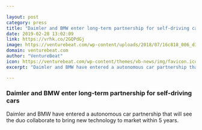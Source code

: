 ```yaml
---

layout: post
category: press
title: "Daimler and BMW enter long-term partnership for self-driving cars"
date: 2019-02-28 13:02:09
link: https://vrhk.co/2GQPdGj
image: https://venturebeat.com/wp-content/uploads/2018/07/16c818_006_d326085-e1485887216820.jpg?w=1200&strip=all
domain: venturebeat.com
author: "VentureBeat"
icon: https://venturebeat.com/wp-content/themes/vb-news/img/favicon.ico
excerpt: "Daimler and BMW have entered a autonomous car partnership that will see the duo collaborate to bring new technology to market within 5 years."

---
```


### Daimler and BMW enter long-term partnership for self-driving cars

Daimler and BMW have entered a autonomous car partnership that will see the duo collaborate to bring new technology to market within 5 years.